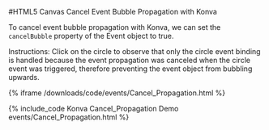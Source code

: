 
#HTML5 Canvas Cancel Event Bubble Propagation with Konva

To cancel event bubble propagation with Konva, we can set the `cancelBubble`
property of the Event object to true.

Instructions: Click on the circle to observe that only the circle event binding
is handled because the event propagation was canceled when the circle event was triggered,
therefore preventing the event object from bubbling upwards.

{% iframe /downloads/code/events/Cancel_Propagation.html %}

{% include_code Konva Cancel_Propagation Demo events/Cancel_Propagation.html %}
